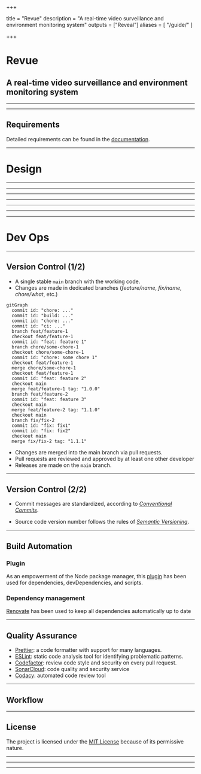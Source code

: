 +++

title = "Revue"
description = "A real-time video surveillance and environment monitoring system"
outputs = ["Reveal"]
aliases = [
    "/guide/"
]

+++

# Revue

## A real-time video surveillance and environment monitoring system

---

<!-- write-here "shared-slides/introduction.md" -->
<!-- end-write -->

---

## Requirements

Detailed requirements can be found in the [documentation](https://revue-org.github.io/revue/docs/report/analysis/business-requirements).


---

# Design

---

<!-- write-here "shared-slides/design/event_storming.md" -->
<!-- end-write -->

---

<!-- write-here "shared-slides/design/bounded_context.md" -->
<!-- end-write -->

---

<!-- write-here "shared-slides/design/context_map.md" -->
<!-- end-write -->

---

<!-- write-here "shared-slides/architecture/architecture.md" -->
<!-- end-write -->

---

<!-- write-here "shared-slides/architecture/microservices.md" -->
<!-- end-write -->

---

<!-- write-here "shared-slides/architecture/clean_architecture.md" -->
<!-- end-write -->

---

# Dev Ops

---

## Version Control (1/2)

- A single stable `main` branch with the working code. 
- Changes are made in dedicated branches (_feature/name_, _fix/name_, _chore/what_, etc.) 

```mermaid
gitGraph
  commit id: "chore: ..."
  commit id: "build: ..."
  commit id: "chore: ..."
  commit id: "ci: ..."
  branch feat/feature-1
  checkout feat/feature-1
  commit id: "feat: feature 1"
  branch chore/some-chore-1
  checkout chore/some-chore-1
  commit id: "chore: some chore 1"
  checkout feat/feature-1
  merge chore/some-chore-1
  checkout feat/feature-1
  commit id: "feat: feature 2"
  checkout main
  merge feat/feature-1 tag: "1.0.0"
  branch feat/feature-2
  commit id: "feat: feature 3"
  checkout main
  merge feat/feature-2 tag: "1.1.0"
  checkout main
  branch fix/fix-2
  commit id: "fix: fix1"
  commit id: "fix: fix2"
  checkout main
  merge fix/fix-2 tag: "1.1.1"
```

- Changes are merged into the main branch via pull requests. 
- Pull requests are reviewed and approved by at least one other developer
- Releases are made on the `main` branch.

---

## Version Control (2/2)

- Commit messages are standardized, according to _[Conventional Commits](https://www.conventionalcommits.org/en/v1.0.0/)_.


- Source code version number follows the rules of _[Semantic Versioning](https://semver.org/)_.

---

## Build Automation

### Plugin

As an empowerment of the Node package manager, this [plugin](https://github.com/kelvindev15/npm-gradle-plugin) has been used for dependencies, devDependencies, and scripts.

### Dependency management

[Renovate](https://docs.renovatebot.com/) has been used to keep all dependencies automatically up to date

---

## Quality Assurance

- [Prettier](https://prettier.io/): a code formatter with support for many languages.
- [ESLint](https://eslint.org/): static code analysis tool for identifying problematic patterns.
- [Codefactor](https://www.codefactor.io/): review code style and security on every pull request.
- [SonarCloud](https://www.sonarsource.com/products/sonarcloud/): code quality and security service
- [Codacy](https://www.codacy.com/): automated code review tool

--- 

## Workflow


---

## License

The project is licensed under the [MIT License](https://mit-license.org/) because of its permissive nature.

---

<!-- write-here "shared-slides/deployment/deployment.md" -->
<!-- end-write -->

---

<!-- write-here "shared-slides/deployment/kubernetes.md" -->
<!-- end-write -->

---

<!-- write-here "shared-slides/deployment/cluster_overview.md" -->
<!-- end-write -->

